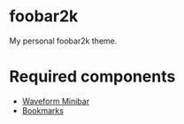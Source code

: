 # foobar2k
My personal foobar2k theme.

# Required components
- [Waveform Minibar](https://www.foobar2000.org/components/view/foo_wave_minibar_mod)
- [Bookmarks](https://hydrogenaud.io/index.php?topic=46612.0)
